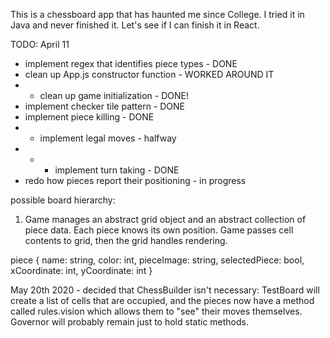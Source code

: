 This is a chessboard app that has haunted me since College. I tried it in Java and never finished it. Let's see if I can finish it in React.

TODO: April 11 
- implement regex that identifies piece types - DONE
- clean up App.js constructor function - WORKED AROUND IT
- - clean up game initialization - DONE!
- implement checker tile pattern - DONE
- implement piece killing - DONE
- - implement legal moves - halfway
- - - implement turn taking - DONE
- redo how pieces report their positioning - in progress

possible board hierarchy:

1. Game manages an abstract grid object and an abstract collection of piece data. Each piece knows its own position. Game passes cell contents to grid, then the grid handles rendering.  

piece {
    name: string,
    color: int,
    pieceImage: string,
    selectedPiece: bool,
    xCoordinate: int,
    yCoordinate: int
}

May 20th 2020 - 
decided that ChessBuilder isn't necessary: TestBoard will create a list of cells that are occupied, and the pieces now have a method called rules.vision which allows them to "see" their moves themselves. Governor will probably remain just to hold static methods. 